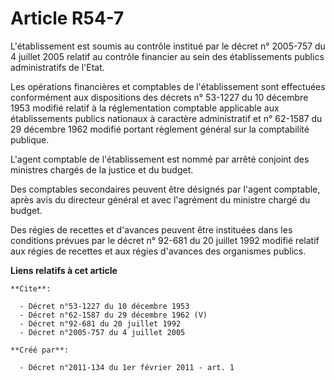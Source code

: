 # Article R54-7

L'établissement est soumis au contrôle institué par le décret n° 2005-757 du 4 juillet 2005 relatif au contrôle financier au
sein des établissements publics administratifs de l'Etat. 

Les opérations financières et comptables de l'établissement sont effectuées conformément aux dispositions des décrets n°
53-1227 du 10 décembre 1953 modifié relatif à la réglementation comptable applicable aux établissements publics nationaux à
caractère administratif et n° 62-1587 du 29 décembre 1962 modifié portant règlement général sur la comptabilité publique. 

L'agent comptable de l'établissement est nommé par arrêté conjoint des ministres chargés de la justice et du budget. 

Des comptables secondaires peuvent être désignés par l'agent comptable, après avis du directeur général et avec l'agrément du
ministre chargé du budget. 

Des régies de recettes et d'avances peuvent être instituées dans les conditions prévues par le décret n° 92-681 du 20 juillet
1992 modifié relatif aux régies de recettes et aux régies d'avances des organismes publics.

**Liens relatifs à cet article**

	**Cite**:

	  - Décret n°53-1227 du 10 décembre 1953
	  - Décret n°62-1587 du 29 décembre 1962 (V)
	  - Décret n°92-681 du 20 juillet 1992
	  - Décret n°2005-757 du 4 juillet 2005

	**Créé par**:

	  - Décret n°2011-134 du 1er février 2011 - art. 1
